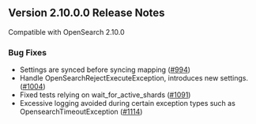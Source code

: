 ## Version 2.10.0.0 Release Notes

Compatible with OpenSearch 2.10.0


### Bug Fixes
* Settings are synced before syncing mapping ([#994](https://github.com/opensearch-project/cross-cluster-replication/pull/994))
* Handle OpenSearchRejectExecuteException, introduces new settings. ([#1004](https://github.com/opensearch-project/cross-cluster-replication/pull/1004))
* Fixed tests relying on wait_for_active_shards ([#1091](https://github.com/opensearch-project/cross-cluster-replication/pull/1091))
* Excessive logging avoided during certain exception types such as OpensearchTimeoutException ([#1114](https://github.com/opensearch-project/cross-cluster-replication/pull/1114))

